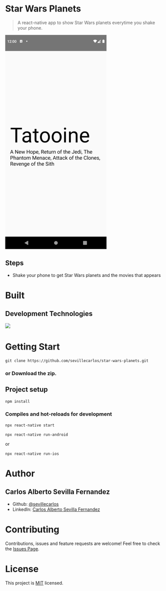 # Star Wars Planets
> A react-native app to show Star Wars planets everytime you shake your phone.

![Star-Wars-Planet-Image!](/assets/img/app-image.png "Star Wars Planet Image")

## Steps
* Shake your phone to get Star Wars planets and the movies that appears

# Built
## Development Technologies
![](https://img.shields.io/badge/Mobile-ReactNative-blue)

# Getting Start
```
git clone https://github.com/sevillecarlos/star-wars-planets.git
```
### or Download the zip.
## Project setup
```
npm install
```
### Compiles and hot-reloads for development
```
npx react-native start
```
```
npx react-native run-android
```
or 
```
npx react-native run-ios
```


# Author
## Carlos Alberto Sevilla Fernandez
* Github: [@sevillecarlos](https://github.com/sevillecarlos)
* LinkedIn: [Carlos Alberto Sevilla Fernandez](https://github.com/sevillecarlos)

# Contributing
Contributions, issues and feature requests are welcome!
Feel free to check the [Issues Page](https://github.com/sevillecarlos/star-wars-planets/issues).

# License
This project is [MIT](https://opensource.org/licenses/MIT) licensed.



